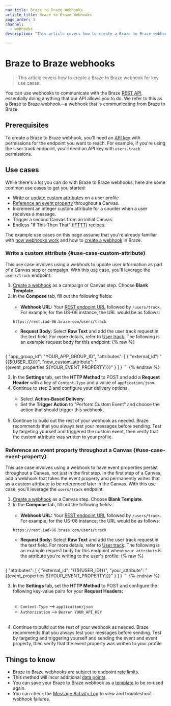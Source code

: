 ```yaml
---
nav_title: Braze to Braze Webhooks
article_title: Braze to Braze Webhooks
page_order: 3
channel:
  - webhooks
description: "This article covers how to create a Braze to Braze webhook for key use cases."

---
```


# Braze to Braze webhooks

> This article covers how to create a Braze to Braze webhook for key use cases.

You can use webhooks to communicate with the Braze [REST API]({{site.baseurl}}/api/basics/), essentially doing anything that our API allows you to do. We refer to this as a Braze to Braze webhook—a webhook that is communicating from Braze to Braze. 

## Prerequisites

To create a Braze to Braze webhook, you'll need an [API key]({{site.baseurl}}/api/api_key/) with permissions for the endpoint you want to reach. For example, if you're using the User track endpoint, you'll need an API key with `users.track` permissions.

## Use cases

While there's a lot you can do with Braze to Braze webhooks, here are some common use cases to get you started:

- [Write or update custom attributes](#use-case-custom-attribute) on a user profile.
- [Reference an event property](#use-case-event-property) throughout a Canvas.
- Increment an integer custom attribute for a counter when a user receives a message.
- Trigger a second Canvas from an initial Canvas.
- Endless "If This Then That" ([IFTTT](https://ifttt.com/about)) recipes.

The example use cases on this page assume that you're already familiar with [how webhooks work]({{site.baseurl}}/user_guide/message_building_by_channel/webhooks/understanding_webhooks/) and how to [create a webhook]({{site.baseurl}}/user_guide/message_building_by_channel/webhooks/creating_a_webhook/) in Braze.

### Write a custom attribute {#use-case-custom-attribute}

This use case involves using a webhook to update user information as part of a Canvas step or campaign. With this use case, you'll leverage the `users/track` endpoint.

1. [Create a webhook]({{site.baseurl}}/user_guide/message_building_by_channel/webhooks/creating_a_webhook/#step-1-choose-where-to-build-your-message) as a campaign or Canvas step. Choose **Blank Template**.
2. In the **Compose** tab, fill out the following fields:<br><br>
    - **Webhook URL:** Your [REST endpoint URL]({{site.baseurl}}/user_guide/administrative/access_braze/braze_instances) followed by `/users/track`. For example, for the US-06 instance, the URL would be as follows:
    ```
    https://rest.iad-06.braze.com/users/track
    ```
    - **Request Body:** Select **Raw Text** and add the user track request in the text field. For more details, refer to [User track]({{site.baseurl}}/api/endpoints/user_data/post_user_track/). The following is an example request body for this endpoint: {% raw %}
    ```json
{
  "app_group_id": "YOUR_APP_GROUP_ID",
  "attributes": [
    {
      "external_id": "{{${USER_ID}}}",
      "new_custom_attribute": "{{event_properties.${YOUR_EVENT_PROPERTY}}}"
    }
  ]
}
    ```
{% endraw %}

3. In the **Settings** tab, set the **HTTP Method** to POST and add a **Request Header** with a key of `Content-Type` and a value of `application/json`.
4. Continue to step 2 and configure your delivery options.<br><br>
    - Select **Action-Based Delivery**.   
    - Set the **Trigger Action** to "Perform Custom Event" and choose the action that should trigger this webhook.<br><br>
5. Continue to build out the rest of your webhook as needed. Braze recommends that you always test your messages before sending. Test by targeting yourself and triggered the custom event, then verify that the custom attribute was written to your profile.

### Reference an event property throughout a Canvas {#use-case-event-property}

This use case involves using a webhook to have event properties persist throughout a Canvas, not just in the first step. In the first step of a Canvas, add a webhook that takes the event property and permanently writes that as a custom attribute to be referenced later in the Canvas. With this use case, you'll leverage the `users/track` endpoint.

1. [Create a webhook]({{site.baseurl}}/user_guide/message_building_by_channel/webhooks/creating_a_webhook/#step-1-choose-where-to-build-your-message) as a Canvas step. Choose **Blank Template**.
2. In the **Compose** tab, fill out the following fields:<br><br>
    - **Webhook URL:** Your [REST endpoint URL]({{site.baseurl}}/user_guide/administrative/access_braze/braze_instances) followed by `/users/track`. For example, for the US-06 instance, the URL would be as follows:
    ```
    https://rest.iad-06.braze.com/users/track
    ```
    - **Request Body:** Select **Raw Text** and add the user track request in the text field. For more details, refer to [User track]({{site.baseurl}}/api/endpoints/user_data/post_user_track/). The following is an example request body for this endpoint where `your_attribute` is the attribute you're writing to the user's profile: {% raw %}
    ```json
{
    "attributes": [
        {
        "external_id": "{{${USER_ID}}}",
        "your_attribute": "{{event_properties.${YOUR_EVENT_PROPERTY}}}"
        }
    ]
}
    ```
{% endraw %}

3. In the **Settings** tab, set the **HTTP Method** to POST and configure the following key-value pairs for your **Request Headers:**<br><br>
    - `Content-Type` --> `application/json`
    - `Authorization` --> `Bearer YOUR_API_KEY`<br><br>

4. Continue to build out the rest of your webhook as needed. Braze recommends that you always test your messages before sending. Test by targeting and triggering yourself and sending the event and event property, then verify that the event property was written to your profile.

## Things to know

- Braze to Braze webhooks are subject to endpoint [rate limits]({{site.baseurl}}/api/api_limits/).
- This method will incur additional [data points]({{site.baseurl}}/user_guide/onboarding_with_braze/data_points/#consumption-count).
- You can save your Braze to Braze webhook as a [template]({{site.baseurl}}/user_guide/message_building_by_channel/webhooks/webhook_template/) to be re-used again.
- You can check the [Message Activity Log]({{site.baseurl}}/user_guide/administrative/app_settings/developer_console/message_activity_log_tab/) to view and troubleshoot webhook failures.